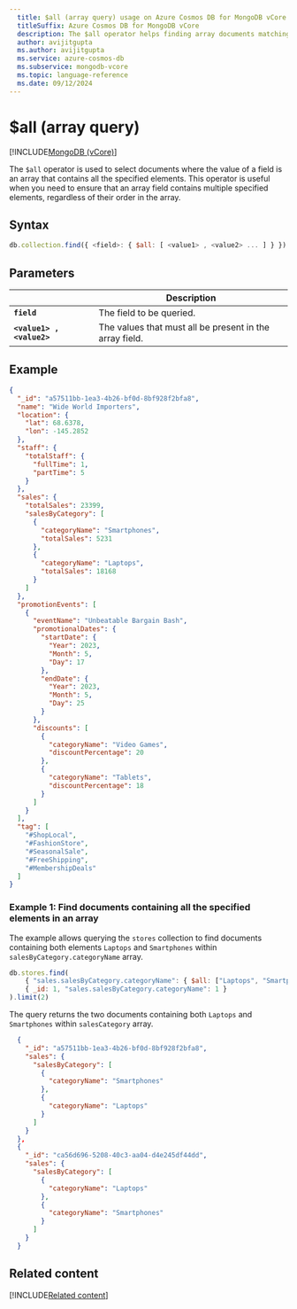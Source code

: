 ```yaml
---
  title: $all (array query) usage on Azure Cosmos DB for MongoDB vCore
  titleSuffix: Azure Cosmos DB for MongoDB vCore
  description: The $all operator helps finding array documents matching all the elements.
  author: avijitgupta
  ms.author: avijitgupta
  ms.service: azure-cosmos-db
  ms.subservice: mongodb-vcore
  ms.topic: language-reference
  ms.date: 09/12/2024
---
```


# $all (array query)

[!INCLUDE[MongoDB (vCore)](~/reusable-content/ce-skilling/azure/includes/cosmos-db/includes/appliesto-mongodb-vcore.md)]

The `$all` operator is used to select documents where the value of a field is an array that contains all the specified elements. This operator is useful when you need to ensure that an array field contains multiple specified elements, regardless of their order in the array.

## Syntax

```javascript
db.collection.find({ <field>: { $all: [ <value1> , <value2> ... ] } })
```

## Parameters

| | Description |
| --- | --- |
| **`field`** | The field to be queried. |
| **`<value1> , <value2>`** | The values that must all be present in the array field. |

## Example

```json
{
  "_id": "a57511bb-1ea3-4b26-bf0d-8bf928f2bfa8",
  "name": "Wide World Importers",
  "location": {
    "lat": 68.6378,
    "lon": -145.2852
  },
  "staff": {
    "totalStaff": {
      "fullTime": 1,
      "partTime": 5
    }
  },
  "sales": {
    "totalSales": 23399,
    "salesByCategory": [
      {
        "categoryName": "Smartphones",
        "totalSales": 5231
      },
      {
        "categoryName": "Laptops",
        "totalSales": 18168
      }
    ]
  },
  "promotionEvents": [
    {
      "eventName": "Unbeatable Bargain Bash",
      "promotionalDates": {
        "startDate": {
          "Year": 2023,
          "Month": 5,
          "Day": 17
        },
        "endDate": {
          "Year": 2023,
          "Month": 5,
          "Day": 25
        }
      },
      "discounts": [
        {
          "categoryName": "Video Games",
          "discountPercentage": 20
        },
        {
          "categoryName": "Tablets",
          "discountPercentage": 18
        }
      ]
    }
  ],
  "tag": [
    "#ShopLocal",
    "#FashionStore",
    "#SeasonalSale",
    "#FreeShipping",
    "#MembershipDeals"
  ]
}
```

### Example 1: Find documents containing all the specified elements in an array

The example allows querying the `stores` collection to find documents containing both elements `Laptops` and `Smartphones` within `salesByCategory.categoryName` array.

```javascript
db.stores.find(
    { "sales.salesByCategory.categoryName": { $all: ["Laptops", "Smartphones"]} },
    { _id: 1, "sales.salesByCategory.categoryName": 1 }
).limit(2)
```

The query returns the two documents containing both `Laptops` and `Smartphones` within `salesCategory` array.

```json
  {
    "_id": "a57511bb-1ea3-4b26-bf0d-8bf928f2bfa8",
    "sales": {
      "salesByCategory": [
        {
          "categoryName": "Smartphones"
        },
        {
          "categoryName": "Laptops"
        }
      ]
    }
  },
  {
    "_id": "ca56d696-5208-40c3-aa04-d4e245df44dd",
    "sales": {
      "salesByCategory": [
        {
          "categoryName": "Laptops"
        },
        {
          "categoryName": "Smartphones"
        }
      ]
    }
  }
```

## Related content

[!INCLUDE[Related content](../includes/related-content.md)]
